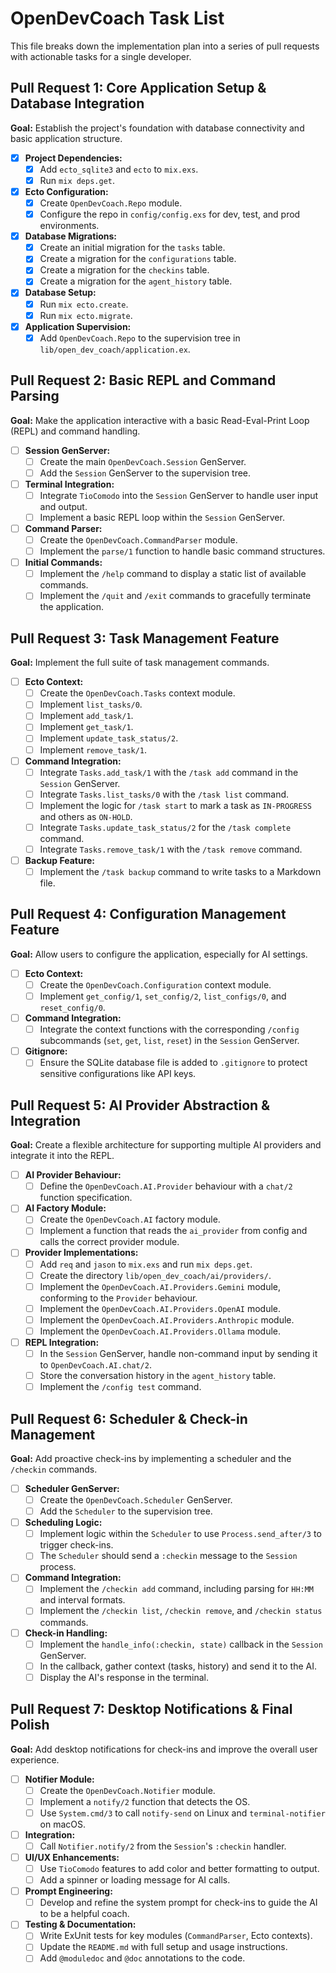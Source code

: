 # OpenDevCoach Task List

This file breaks down the implementation plan into a series of pull requests with actionable tasks for a single developer.

## Pull Request 1: Core Application Setup & Database Integration

**Goal:** Establish the project's foundation with database connectivity and basic application structure.

- [x] **Project Dependencies:**
    - [x] Add `ecto_sqlite3` and `ecto` to `mix.exs`.
    - [x] Run `mix deps.get`.
- [x] **Ecto Configuration:**
    - [x] Create `OpenDevCoach.Repo` module.
    - [x] Configure the repo in `config/config.exs` for dev, test, and prod environments.
- [x] **Database Migrations:**
    - [x] Create an initial migration for the `tasks` table.
    - [x] Create a migration for the `configurations` table.
    - [x] Create a migration for the `checkins` table.
    - [x] Create a migration for the `agent_history` table.
- [x] **Database Setup:**
    - [x] Run `mix ecto.create`.
    - [x] Run `mix ecto.migrate`.
- [x] **Application Supervision:**
    - [x] Add `OpenDevCoach.Repo` to the supervision tree in `lib/open_dev_coach/application.ex`.

## Pull Request 2: Basic REPL and Command Parsing

**Goal:** Make the application interactive with a basic Read-Eval-Print Loop (REPL) and command handling.

- [ ] **Session GenServer:**
    - [ ] Create the main `OpenDevCoach.Session` GenServer.
    - [ ] Add the `Session` GenServer to the supervision tree.
- [ ] **Terminal Integration:**
    - [ ] Integrate `TioComodo` into the `Session` GenServer to handle user input and output.
    - [ ] Implement a basic REPL loop within the `Session` GenServer.
- [ ] **Command Parser:**
    - [ ] Create the `OpenDevCoach.CommandParser` module.
    - [ ] Implement the `parse/1` function to handle basic command structures.
- [ ] **Initial Commands:**
    - [ ] Implement the `/help` command to display a static list of available commands.
    - [ ] Implement the `/quit` and `/exit` commands to gracefully terminate the application.

## Pull Request 3: Task Management Feature

**Goal:** Implement the full suite of task management commands.

- [ ] **Ecto Context:**
    - [ ] Create the `OpenDevCoach.Tasks` context module.
    - [ ] Implement `list_tasks/0`.
    - [ ] Implement `add_task/1`.
    - [ ] Implement `get_task/1`.
    - [ ] Implement `update_task_status/2`.
    - [ ] Implement `remove_task/1`.
- [ ] **Command Integration:**
    - [ ] Integrate `Tasks.add_task/1` with the `/task add` command in the `Session` GenServer.
    - [ ] Integrate `Tasks.list_tasks/0` with the `/task list` command.
    - [ ] Implement the logic for `/task start` to mark a task as `IN-PROGRESS` and others as `ON-HOLD`.
    - [ ] Integrate `Tasks.update_task_status/2` for the `/task complete` command.
    - [ ] Integrate `Tasks.remove_task/1` with the `/task remove` command.
- [ ] **Backup Feature:**
    - [ ] Implement the `/task backup` command to write tasks to a Markdown file.

## Pull Request 4: Configuration Management Feature

**Goal:** Allow users to configure the application, especially for AI settings.

- [ ] **Ecto Context:**
    - [ ] Create the `OpenDevCoach.Configuration` context module.
    - [ ] Implement `get_config/1`, `set_config/2`, `list_configs/0`, and `reset_config/0`.
- [ ] **Command Integration:**
    - [ ] Integrate the context functions with the corresponding `/config` subcommands (`set`, `get`, `list`, `reset`) in the `Session` GenServer.
- [ ] **Gitignore:**
    - [ ] Ensure the SQLite database file is added to `.gitignore` to protect sensitive configurations like API keys.

## Pull Request 5: AI Provider Abstraction & Integration

**Goal:** Create a flexible architecture for supporting multiple AI providers and integrate it into the REPL.

- [ ] **AI Provider Behaviour:**
    - [ ] Define the `OpenDevCoach.AI.Provider` behaviour with a `chat/2` function specification.
- [ ] **AI Factory Module:**
    - [ ] Create the `OpenDevCoach.AI` factory module.
    - [ ] Implement a function that reads the `ai_provider` from config and calls the correct provider module.
- [ ] **Provider Implementations:**
    - [ ] Add `req` and `jason` to `mix.exs` and run `mix deps.get`.
    - [ ] Create the directory `lib/open_dev_coach/ai/providers/`.
    - [ ] Implement the `OpenDevCoach.AI.Providers.Gemini` module, conforming to the `Provider` behaviour.
    - [ ] Implement the `OpenDevCoach.AI.Providers.OpenAI` module.
    - [ ] Implement the `OpenDevCoach.AI.Providers.Anthropic` module.
    - [ ] Implement the `OpenDevCoach.AI.Providers.Ollama` module.
- [ ] **REPL Integration:**
    - [ ] In the `Session` GenServer, handle non-command input by sending it to `OpenDevCoach.AI.chat/2`.
    - [ ] Store the conversation history in the `agent_history` table.
    - [ ] Implement the `/config test` command.

## Pull Request 6: Scheduler & Check-in Management

**Goal:** Add proactive check-ins by implementing a scheduler and the `/checkin` commands.

- [ ] **Scheduler GenServer:**
    - [ ] Create the `OpenDevCoach.Scheduler` GenServer.
    - [ ] Add the `Scheduler` to the supervision tree.
- [ ] **Scheduling Logic:**
    - [ ] Implement logic within the `Scheduler` to use `Process.send_after/3` to trigger check-ins.
    - [ ] The `Scheduler` should send a `:checkin` message to the `Session` process.
- [ ] **Command Integration:**
    - [ ] Implement the `/checkin add` command, including parsing for `HH:MM` and interval formats.
    - [ ] Implement the `/checkin list`, `/checkin remove`, and `/checkin status` commands.
- [ ] **Check-in Handling:**
    - [ ] Implement the `handle_info(:checkin, state)` callback in the `Session` GenServer.
    - [ ] In the callback, gather context (tasks, history) and send it to the AI.
    - [ ] Display the AI's response in the terminal.

## Pull Request 7: Desktop Notifications & Final Polish

**Goal:** Add desktop notifications for check-ins and improve the overall user experience.

- [ ] **Notifier Module:**
    - [ ] Create the `OpenDevCoach.Notifier` module.
    - [ ] Implement a `notify/2` function that detects the OS.
    - [ ] Use `System.cmd/3` to call `notify-send` on Linux and `terminal-notifier` on macOS.
- [ ] **Integration:**
    - [ ] Call `Notifier.notify/2` from the `Session`'s `:checkin` handler.
- [ ] **UI/UX Enhancements:**
    - [ ] Use `TioComodo` features to add color and better formatting to output.
    - [ ] Add a spinner or loading message for AI calls.
- [ ] **Prompt Engineering:**
    - [ ] Develop and refine the system prompt for check-ins to guide the AI to be a helpful coach.
- [ ] **Testing & Documentation:**
    - [ ] Write ExUnit tests for key modules (`CommandParser`, Ecto contexts).
    - [ ] Update the `README.md` with full setup and usage instructions.
    - [ ] Add `@moduledoc` and `@doc` annotations to the code.
